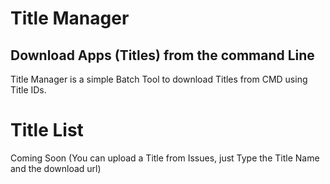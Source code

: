 # Title Manager
## Download Apps (Titles) from the command Line
Title Manager is a simple Batch Tool to download Titles from CMD using Title IDs.

# Title List
Coming Soon
(You can upload a Title from Issues, just Type the Title Name and the download url)

